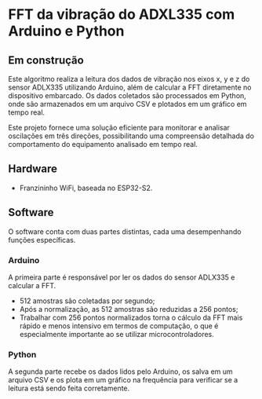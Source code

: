 # FFT da vibração do ADXL335 com Arduino e Python

## Em construção

Este algoritmo realiza a leitura dos dados de vibração nos eixos x, y e z do sensor ADLX335 utilizando Arduino, além de calcular a FFT diretamente no dispositivo embarcado. Os dados coletados são processados em Python, onde são armazenados em um arquivo CSV e plotados em um gráfico em tempo real. 

Este projeto fornece uma solução eficiente para monitorar e analisar oscilações em três direções, possibilitando uma compreensão detalhada do comportamento do equipamento analisado em tempo real.

## Hardware
- Franzininho WiFi, baseada no ESP32-S2.

## Software
O software conta com duas partes distintas, cada uma desempenhando funções específicas. 

### Arduino
A primeira parte é responsável por ler os dados do sensor ADLX335 e calcular a FFT.
- 512 amostras são coletadas por segundo;
- Após a normalização, as 512 amostras são reduzidas a 256 pontos;
- Trabalhar com 256 pontos normalizados torna o cálculo da FFT mais rápido e menos intensivo em termos de computação, o que é especialmente importante ao se utilizar microcontroladores.


### Python
A segunda parte recebe os dados lidos pelo Arduino, os salva em um arquivo CSV e os plota em um gráfico na frequência para verificar se a leitura está sendo feita corretamente.
